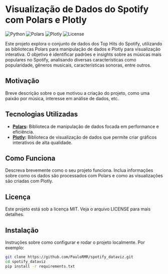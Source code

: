# Visualização de Dados do Spotify com Polars e Plotly

![Python](https://img.shields.io/badge/python-v3.12+-blue.svg)
![Polars](https://img.shields.io/badge/Polars-v0.13.0-blue)
![Plotly](https://img.shields.io/badge/Plotly-v5.5.0-blue)
![License](https://img.shields.io/badge/license-MIT-green)

Este projeto explora o conjunto de dados dos Top Hits do Spotify, utilizando as bibliotecas Polars para manipulação de dados e Plotly para visualização interativa. O objetivo é identificar padrões e insights sobre as músicas mais populares no Spotify, analisando diversas características como popularidade, gêneros musicais, características sonoras, entre outros.

## Motivação

Breve descrição sobre o que motivou a criação do projeto, como uma paixão por música, interesse em análise de dados, etc.

## Tecnologias Utilizadas

- **[Polars](https://github.com/pola-rs/polars):** Biblioteca de manipulação de dados focada em performance e eficiência.
- **[Plotly](https://plotly.com/python/):** Biblioteca de visualização de dados que permite criar gráficos interativos de alta qualidade.

## Como Funciona

Descreva brevemente como o seu projeto funciona. Inclua informações sobre como os dados são processados com Polars e como as visualizações são criadas com Plotly.

## Licença

Este projeto está sob a licença MIT. Veja o arquivo LICENSE para mais detalhes.

## Instalação

Instruções sobre como configurar e rodar o projeto localmente. Por exemplo:

```bash
git clone https://github.com/PauloRMR/spotify_dataviz.git
cd spotify_dataviz
pip install -r requirements.txt